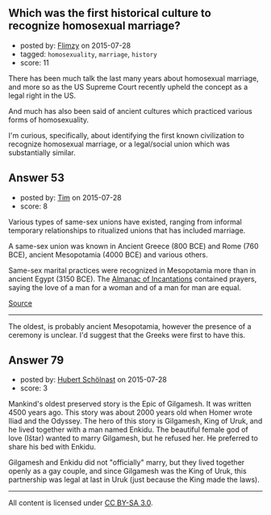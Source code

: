 ## Which was the first historical culture to recognize homosexual marriage?

- posted by: [Flimzy](https://stackexchange.com/users/7879/flimzy) on 2015-07-28
- tagged: `homosexuality`, `marriage`, `history`
- score: 11

There has been much talk the last many years about homosexual marriage, and more so as the US Supreme Court recently upheld the concept as a legal right in the US.

And much has also been said of ancient cultures which practiced various forms of homosexuality.

I'm curious, specifically, about identifying the first known civilization to recognize homosexual marriage, or a legal/social union which was substantially similar.


## Answer 53

- posted by: [Tim](https://stackexchange.com/users/3203697/tim) on 2015-07-28
- score: 8

<p>Various types of same-sex unions have existed, ranging from informal temporary relationships to ritualized unions that has included marriage.</p>

<p>A same-sex union was known in Ancient Greece (800 BCE) and Rome (760 BCE), ancient Mesopotamia (4000 BCE) and various others.</p>

<p>Same-sex marital practices were recognized in Mesopotamia more than in ancient Egypt (3150 BCE). The <a href="https://en.wikipedia.org/wiki/Akkadian_literature">Almanac of Incantations</a> contained prayers, saying the love of a man for a woman and of a man for man are equal.</p>

<p><a href="https://en.wikipedia.org/wiki/History_of_same-sex_unions">Source</a></p>

<hr>

<p>The oldest, is probably ancient Mesopotamia, however the presence of a ceremony is unclear. I'd suggest that the Greeks were first to have this.</p>



## Answer 79

- posted by: [Hubert Schölnast](https://stackexchange.com/users/1366381/hubert-sch-lnast) on 2015-07-28
- score: 3

Mankind's oldest preserved story is the Epic of Gilgamesh. It was written 4500 years ago. This story was about 2000 years old when Homer wrote Iliad and the Odyssey. The hero of this story is Gilgamesh, King of Uruk, and he lived together with a man named Enkidu. The beautiful female god of love (Ištar) wanted to marry Gilgamesh, but he refused her. He preferred to share his bed with Enkidu.

Gilgamesh and Enkidu did not "officially" marry, but they lived together openly as a gay couple, and since Gilgamesh was the King of Uruk, this partnership was legal at last in Uruk (just because the King made the laws).



---

All content is licensed under [CC BY-SA 3.0](https://creativecommons.org/licenses/by-sa/3.0/).
